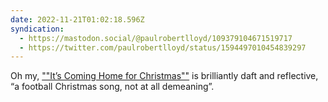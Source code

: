 ```yaml
---
date: 2022-11-21T01:02:18.596Z
syndication:
  - https://mastodon.social/@paulrobertlloyd/109379104671519717
  - https://twitter.com/paulrobertlloyd/status/1594497010454839297
---
```

Oh my, [""It’s Coming Home for Christmas""](https://www.youtube.com/watch?v=ubRBLAHjkTo) is brilliantly daft and reflective, “a football Christmas song, not at all demeaning”.
